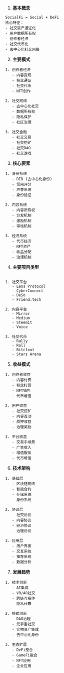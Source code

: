 1. **基本概念**
   
```plaintext
SocialFi = Social + DeFi
核心特征：
- 社交资产通证化
- 用户数据所有权
- 创作者经济
- 社交代币化
- 去中心化社交网络
```

2. **主要模式**
```plaintext
1. 创作者经济
   - 内容变现
   - 粉丝通证
   - 社交代币
   - NFT创作

2. 社交网络
   - 去中心化社交
   - 数据所有权
   - 隐私保护
   - 社区治理

3. 社交金融
   - 社交交易
   - 社交挖矿
   - 社交DAO
   - 社交游戏
```
3. **核心要素**

```plaintext
1. 身份系统
   - DID (去中心化身份)
   - 信用评分
   - 声誉系统
   - 身份验证

2. 内容系统
   - 内容所有权
   - 分发机制
   - 激励机制
   - 审核机制

3. 经济系统
   - 代币经济
   - NFT资产
   - 收益分配
   - 治理机制
```

4. **主要项目类型**

```plaintext

1. 社交平台
   - Lens Protocol
   - CyberConnect
   - DeSo
   - Friend.tech

2. 内容平台
   - Mirror
   - Medium
   - Steemit
   - Voice

3. 社交代币
   - Rally
   - Roll
   - Bitclout
   - Stars Arena
```

5. **收益模式**

```plaintext
1. 创作者收益
   - 内容付费
   - 粉丝打赏
   - NFT销售
   - 代币增值

2. 用户收益
   - 社交挖矿
   - 内容互动
   - 质押收益
   - 治理奖励

3. 平台收益
   - 交易手续费
   - 广告收入
   - 增值服务
   - 代币增值
```

6. **技术架构**

```
1. 基础层
   - 区块链网络
   - 智能合约
   - 存储系统
   - 身份系统

2. 协议层
   - 社交协议
   - 内容协议
   - 经济协议
   - 治理协议

3. 应用层
   - 用户界面
   - 交互系统
   - 推荐系统
   - 数据分析
```
7. **发展趋势**

```plaintext
1. 技术创新
   - AI集成
   - VR/AR社交
   - 跨链互操作
   - 隐私计算

2. 模式创新
   - DAO治理
   - 元宇宙社交
   - 实物资产集成
   - 去中心化身份

3. 生态扩展
   - DeFi整合
   - GameFi融合
   - NFT应用
   - 企业应用
```

